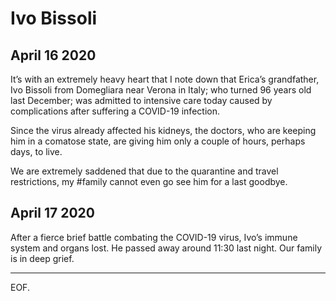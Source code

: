 # Ivo Bissoli

## April 16 2020 

It’s with an extremely heavy heart that I note down that Erica’s
grandfather, Ivo Bissoli from Domegliara near Verona in Italy; who
turned 96 years old last December; was admitted to intensive care
today caused by complications after suffering a COVID-19 infection.

Since the virus already affected his kidneys, the doctors, who are
keeping him in a comatose state, are giving him only a couple of
hours, perhaps days, to live.

We are extremely saddened that due to the quarantine and travel
restrictions, my #family cannot even go see him for a last goodbye.

## April 17 2020 

After a fierce brief battle combating the COVID-19 virus, Ivo’s
immune system and organs lost. He passed away around 11:30 last
night. Our family is in deep grief.

---

EOF.
